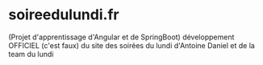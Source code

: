 # soireedulundi.fr
(Projet d'apprentissage d'Angular et de SpringBoot) développement OFFICIEL (c'est faux) du site des soirées du lundi d'Antoine Daniel et de la team du lundi

